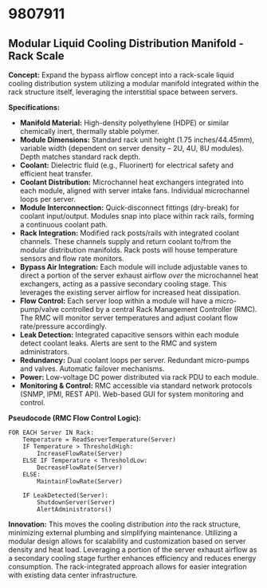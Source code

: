 # 9807911

## Modular Liquid Cooling Distribution Manifold - Rack Scale

**Concept:** Expand the bypass airflow concept into a rack-scale liquid cooling distribution system utilizing a modular manifold integrated *within* the rack structure itself, leveraging the interstitial space between servers.

**Specifications:**

*   **Manifold Material:** High-density polyethylene (HDPE) or similar chemically inert, thermally stable polymer.
*   **Module Dimensions:** Standard rack unit height (1.75 inches/44.45mm), variable width (dependent on server density – 2U, 4U, 8U modules). Depth matches standard rack depth.
*   **Coolant:** Dielectric fluid (e.g., Fluorinert) for electrical safety and efficient heat transfer.
*   **Coolant Distribution:** Microchannel heat exchangers integrated into each module, aligned with server intake fans.  Individual microchannel loops per server.
*   **Module Interconnection:**  Quick-disconnect fittings (dry-break) for coolant input/output.  Modules snap into place within rack rails, forming a continuous coolant path.
*   **Rack Integration:**  Modified rack posts/rails with integrated coolant channels.  These channels supply and return coolant to/from the modular distribution manifolds. Rack posts will house temperature sensors and flow rate monitors.
*   **Bypass Air Integration:** Each module will include adjustable vanes to direct a portion of the server exhaust airflow *over* the microchannel heat exchangers, acting as a passive secondary cooling stage.  This leverages the existing server airflow for increased heat dissipation.
*   **Flow Control:** Each server loop within a module will have a micro-pump/valve controlled by a central Rack Management Controller (RMC). The RMC will monitor server temperatures and adjust coolant flow rate/pressure accordingly.
*   **Leak Detection:** Integrated capacitive sensors within each module detect coolant leaks. Alerts are sent to the RMC and system administrators.
*   **Redundancy:**  Dual coolant loops per server. Redundant micro-pumps and valves. Automatic failover mechanisms.
*   **Power:**  Low-voltage DC power distributed via rack PDU to each module.
*   **Monitoring & Control:** RMC accessible via standard network protocols (SNMP, IPMI, REST API).  Web-based GUI for system monitoring and control.

**Pseudocode (RMC Flow Control Logic):**

```
FOR EACH Server IN Rack:
    Temperature = ReadServerTemperature(Server)
    IF Temperature > ThresholdHigh:
        IncreaseFlowRate(Server)
    ELSE IF Temperature < ThresholdLow:
        DecreaseFlowRate(Server)
    ELSE:
        MaintainFlowRate(Server)

    IF LeakDetected(Server):
        ShutdownServer(Server)
        AlertAdministrators()
```

**Innovation:** This moves the cooling distribution *into* the rack structure, minimizing external plumbing and simplifying maintenance. Utilizing a modular design allows for scalability and customization based on server density and heat load. Leveraging a portion of the server exhaust airflow as a secondary cooling stage further enhances efficiency and reduces energy consumption. The rack-integrated approach allows for easier integration with existing data center infrastructure.